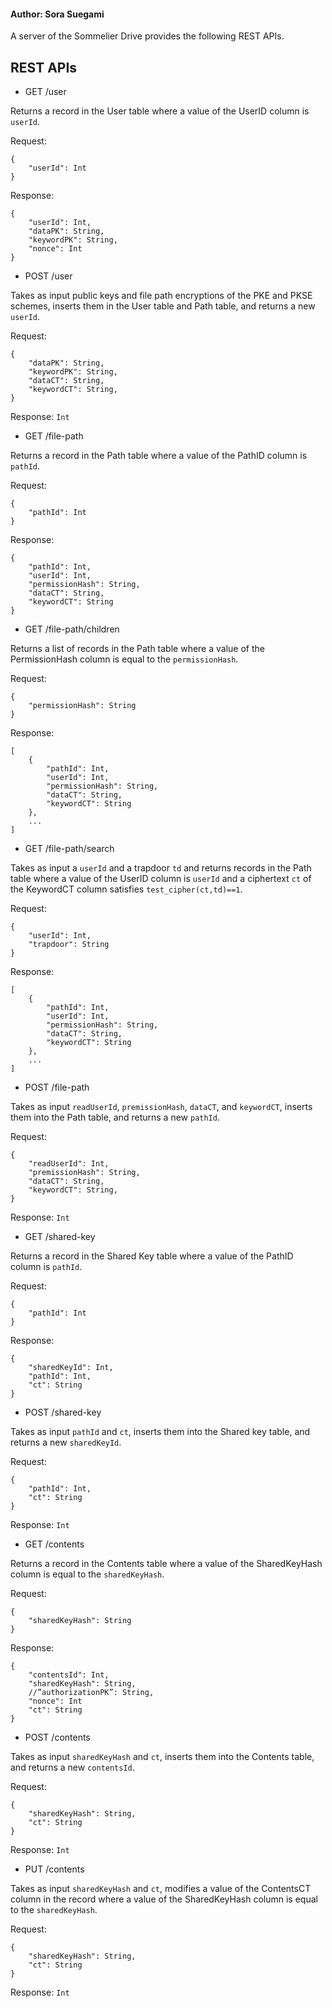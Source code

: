 #### Author: Sora Suegami

A server of the Sommelier Drive provides the following REST APIs.

## REST APIs
- GET /user

Returns a record in the User table where a value of the UserID column is `userId`.

Request:
```
{
    "userId": Int
}
```

Response:
```
{
    "userId": Int,
    "dataPK": String,
    "keywordPK": String,
    "nonce": Int
}
```

- POST /user

Takes as input public keys and file path encryptions of the PKE and PKSE schemes, inserts them in the User table and Path table, and returns a new `userId`.

Request:
```
{
    "dataPK": String,
    "keywordPK": String,
    "dataCT": String,
    "keywordCT": String,
}
```

Response: `Int`

- GET /file-path

Returns a record in the Path table where a value of the PathID column is `pathId`.

Request:
```
{
    "pathId": Int
}
```

Response:
```
{
    "pathId": Int,
    "userId": Int,
    "permissionHash": String,
    "dataCT": String,
    "keywordCT": String
}
```

- GET /file-path/children

Returns a list of records in the Path table where a value of the PermissionHash column is equal to the `permissionHash`.

Request:
```
{
    "permissionHash": String
}
```

Response:
```
[
    {
        "pathId": Int,
        "userId": Int,
        "permissionHash": String,
        "dataCT": String,
        "keywordCT": String
    },
    ...
]
```

- GET /file-path/search

Takes as input a `userId` and a trapdoor `td` and returns records in the Path table where a value of the UserID column is `userId` and a ciphertext `ct` of the KeywordCT column satisfies `test_cipher(ct,td)==1`.

Request:

```
{
    "userId": Int,
    "trapdoor": String
}
```

Response:
```
[
    {
        "pathId": Int,
        "userId": Int,
        "permissionHash": String,
        "dataCT": String,
        "keywordCT": String
    },
    ...
]
```


- POST /file-path

Takes as input `readUserId`, `premissionHash`, `dataCT`, and `keywordCT`, inserts them into the Path table, and returns a new `pathId`.

Request:
```
{
    "readUserId": Int,
    "premissionHash": String,
    "dataCT": String,
    "keywordCT": String,
}
```

Response: `Int`

- GET /shared-key

Returns a record in the Shared Key table where a value of the PathID column is `pathId`.

Request:
```
{
    "pathId": Int
}
```

Response:
```
{
    "sharedKeyId": Int,
    "pathId": Int,
    "ct": String
}
```


- POST /shared-key

Takes as input `pathId` and `ct`, inserts them into the Shared key table, and returns a new `sharedKeyId`.

Request:
```
{
    "pathId": Int,
    "ct": String
}
```

Response: `Int`


- GET /contents

Returns a record in the Contents table where a value of the SharedKeyHash column is equal to the `sharedKeyHash`.

Request:
```
{
    "sharedKeyHash": String
}
```

Response:
```
{
    "contentsId": Int,
    "sharedKeyHash": String,
    //”authorizationPK”: String,
    "nonce": Int
    "ct": String
}
```

- POST /contents

Takes as input `sharedKeyHash` and `ct`, inserts them into the Contents table, and returns a new `contentsId`.

Request:
```
{
    "sharedKeyHash": String,
    "ct": String
}

```

Response: `Int`

- PUT /contents

Takes as input `sharedKeyHash` and `ct`, modifies a value of the ContentsCT column in the record where a value of the SharedKeyHash column is equal to the `sharedKeyHash`.

Request:
```
{
    "sharedKeyHash": String,
    "ct": String
}

```

Response: `Int`

